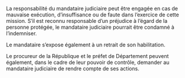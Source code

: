 La responsabilité du mandataire judiciaire peut être engagée en cas de mauvaise exécution, d’insuffisance ou de faute dans l’exercice de cette mission. S’il est reconnu responsable d’un préjudice à l’égard de la personne protégée, le mandataire judiciaire pourrait être condamné à l’indemniser.

Le mandataire s’expose également à un retrait de son habilitation.

Le procureur de la République et le préfet de Département peuvent également, dans le cadre de leur pouvoir de contrôle, demander au mandataire judiciaire de rendre compte de ses actions.
